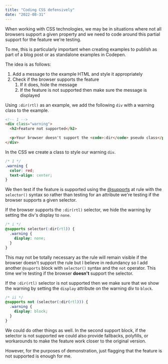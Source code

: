 ```yaml
---
title: "Coding CSS defensively"
date: "2022-08-31"
---
```


When working with CSS technologies, we may be in situations where not all browsers support a given property and we need to code around this partial support for the feature we're testing.

To me, this is particularly important when creating examples to publish as part of a blog post or as standalone examples in Codepen.

The idea is as follows:

1. Add a message to the example HTML and style it appropriately
2. Check if the browser supports the feature
    1. If it does, hide the message
    2. If the feature is not supported then make sure the message is displayed

Using `:dir(rtl)` as an example, we add the following `div` with a warning class to the example.

```html
<!-- 1 -->
<div class="warning">
  <h2>Feature not supported</h2>

  <p>Your browser doesn't support the <code>:dir</code> pseudo class</p>
</div>
```

In the CSS we create a class to style our warning `div`.

```css
/* 1 */
.warning {
  color: red;
  text-align: center;
}
```

We then test if the feature is supported using the [@supports](https://developer.mozilla.org/en-US/docs/Web/CSS/@supports) at rule with the `selector()` syntax so rather than testing for an attribute we're testing if the browser supports a given selector.

If the browser supports the `:dir(rtl)` selector, we hide the warning by setting the div's display to `none`.

```css
/* i */
@supports selector(:dir(rtl)) {
  .warning {
    display: none;
  }
}
```

This may not be totally necessary as the rule will remain visible if the browser doesn't support the rule but I believe in redundancy so I add another `@suports` block with `selector()` syntax and the `not` operator. This time we're testing if the browser **doesn't** support the selector.

If the `:dir(rtl)` selector is not supported then we make sure that we show the warning by setting the `display` attribute on the warning div to `block`.

```css
/* ii */
@supports not (selector(:dir(rtl))) {
  .warning {
    display: block;
  }
}
```

We could do other things as well. In the second support block, if the selector is not supported we could also provide fallbacks, polyfills, or workarounds to make the feature work closer to the original version.

However, for the purposes of demonstration, just flagging that the feature is not supported is enough for me.
